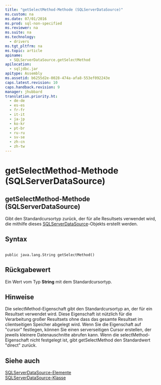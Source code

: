 ```yaml
---
title: "getSelectMethod-Methode (SQLServerDataSource)"
ms.custom: na
ms.date: 07/01/2016
ms.prod: sql-non-specified
ms.reviewer: na
ms.suite: na
ms.technology: 
  - drivers
ms.tgt_pltfrm: na
ms.topic: article
apiname: 
  - SQLServerDataSource.getSelectMethod
apilocation: 
  - sqljdbc.jar
apitype: Assembly
ms.assetid: b6255d2e-0028-474a-afa8-553ef092243e
caps.latest.revision: 10
caps.handback.revision: 9
manager: jhubbard
translation.priority.ht: 
  - de-de
  - es-es
  - fr-fr
  - it-it
  - ja-jp
  - ko-kr
  - pt-br
  - ru-ru
  - sv-se
  - zh-cn
  - zh-tw
---
```

# getSelectMethod-Methode (SQLServerDataSource)
    
## getSelectMethod\-Methode \(SQLServerDataSource\)  
 Gibt den Standardcursortyp zurück, der für alle Resultsets verwendet wird, die mithilfe dieses [SQLServerDataSource](../content/SQLServerDataSource-Class.md)\-Objekts erstellt werden.  
  
## Syntax  
  
```  
  
public java.lang.String getSelectMethod()  
```  
  
## Rückgabewert  
 Ein Wert vom Typ **String** mit dem Standardcursortyp.  
  
## Hinweise  
 Die selectMethod\-Eigenschaft gibt den Standardcursortyp an, der für ein Resultset verwendet wird. Diese Eigenschaft ist nützlich für die Verarbeitung großer Resultsets ohne dass das gesamte Resultset im clientseitigen Speicher abgelegt wird. Wenn Sie die Eigenschaft auf "cursor" festlegen, können Sie einen serverseitigen Cursor erstellen, der jeweils kleinere Datenauschnitte abrufen kann. Wenn die selectMethod\-Eigenschaft nicht festgelegt ist, gibt getSelectMethod den Standardwert "direct" zurück.  
  
## Siehe auch  
 [SQLServerDataSource-Elemente](../content/SQLServerDataSource-Members.md)   
 [SQLServerDataSource-Klasse](../content/SQLServerDataSource-Class.md)  
  
  
